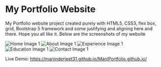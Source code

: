 # My Portfolio Website
My Portfolio website project created purely with HTML5, CSS3, flex box, grid, Bootstrap 5 framework and some justifying and aligning here and there.
Hope you all like it.
Below are the screenshots of my website


 ![Home Image 1](https://github.com/Maninderjeet31/Portfolio2023/blob/main/Screenshots/Home.png)
 ![About Image 1](https://github.com/Maninderjeet31/Portfolio2023/blob/main/Screenshots/About.png)
 ![Experience Image 1](https://github.com/Maninderjeet31/Portfolio2023/blob/main/Screenshots/Experience.png)
 ![Education Image 1](https://github.com/Maninderjeet31/Portfolio2023/blob/main/Screenshots/Education.png)
 ![Contact Image 1](https://github.com/Maninderjeet31/Portfolio2023/blob/main/Screenshots/Contact.png)

Live Demo: https://maninderjeet31.github.io/ManiPortfolio.github.io/

